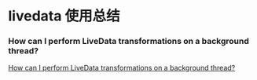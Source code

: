 livedata 使用总结
=============

### How can I perform LiveData transformations on a background thread?

[How can I perform LiveData transformations on a background thread?](https://stackoverflow.com/questions/47374580/how-can-i-perform-livedata-transformations-on-a-background-thread)